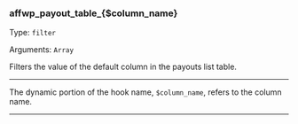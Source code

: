 ### affwp_payout_table_{$column_name}

Type: `filter`

Arguments: `Array`

Filters the value of the default column in the payouts list table.

----

<p>The dynamic portion of the hook name, <code>$column_name</code>, refers to the column name.</p>

----

